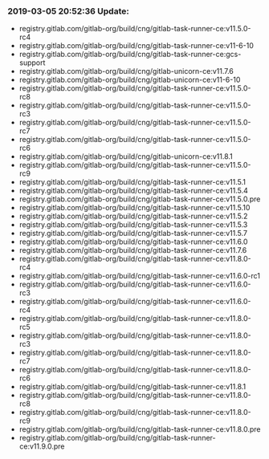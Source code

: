 ### 2019-03-05 20:52:36 Update:

- registry.gitlab.com/gitlab-org/build/cng/gitlab-task-runner-ce:v11.5.0-rc4
- registry.gitlab.com/gitlab-org/build/cng/gitlab-task-runner-ce:v11-6-10
- registry.gitlab.com/gitlab-org/build/cng/gitlab-task-runner-ce:gcs-support
- registry.gitlab.com/gitlab-org/build/cng/gitlab-unicorn-ce:v11.7.6
- registry.gitlab.com/gitlab-org/build/cng/gitlab-unicorn-ce:v11-6-10
- registry.gitlab.com/gitlab-org/build/cng/gitlab-task-runner-ce:v11.5.0-rc8
- registry.gitlab.com/gitlab-org/build/cng/gitlab-task-runner-ce:v11.5.0-rc3
- registry.gitlab.com/gitlab-org/build/cng/gitlab-task-runner-ce:v11.5.0-rc7
- registry.gitlab.com/gitlab-org/build/cng/gitlab-task-runner-ce:v11.5.0-rc6
- registry.gitlab.com/gitlab-org/build/cng/gitlab-unicorn-ce:v11.8.1
- registry.gitlab.com/gitlab-org/build/cng/gitlab-task-runner-ce:v11.5.0-rc9
- registry.gitlab.com/gitlab-org/build/cng/gitlab-task-runner-ce:v11.5.1
- registry.gitlab.com/gitlab-org/build/cng/gitlab-task-runner-ce:v11.5.4
- registry.gitlab.com/gitlab-org/build/cng/gitlab-task-runner-ce:v11.5.0.pre
- registry.gitlab.com/gitlab-org/build/cng/gitlab-task-runner-ce:v11.5.10
- registry.gitlab.com/gitlab-org/build/cng/gitlab-task-runner-ce:v11.5.2
- registry.gitlab.com/gitlab-org/build/cng/gitlab-task-runner-ce:v11.5.3
- registry.gitlab.com/gitlab-org/build/cng/gitlab-task-runner-ce:v11.5.7
- registry.gitlab.com/gitlab-org/build/cng/gitlab-task-runner-ce:v11.6.0
- registry.gitlab.com/gitlab-org/build/cng/gitlab-task-runner-ce:v11.7.6
- registry.gitlab.com/gitlab-org/build/cng/gitlab-task-runner-ce:v11.8.0-rc4
- registry.gitlab.com/gitlab-org/build/cng/gitlab-task-runner-ce:v11.6.0-rc1
- registry.gitlab.com/gitlab-org/build/cng/gitlab-task-runner-ce:v11.6.0-rc3
- registry.gitlab.com/gitlab-org/build/cng/gitlab-task-runner-ce:v11.6.0-rc4
- registry.gitlab.com/gitlab-org/build/cng/gitlab-task-runner-ce:v11.8.0-rc5
- registry.gitlab.com/gitlab-org/build/cng/gitlab-task-runner-ce:v11.8.0-rc3
- registry.gitlab.com/gitlab-org/build/cng/gitlab-task-runner-ce:v11.8.0-rc7
- registry.gitlab.com/gitlab-org/build/cng/gitlab-task-runner-ce:v11.8.0-rc6
- registry.gitlab.com/gitlab-org/build/cng/gitlab-task-runner-ce:v11.8.1
- registry.gitlab.com/gitlab-org/build/cng/gitlab-task-runner-ce:v11.8.0-rc8
- registry.gitlab.com/gitlab-org/build/cng/gitlab-task-runner-ce:v11.8.0-rc9
- registry.gitlab.com/gitlab-org/build/cng/gitlab-task-runner-ce:v11.8.0.pre
- registry.gitlab.com/gitlab-org/build/cng/gitlab-task-runner-ce:v11.9.0.pre
